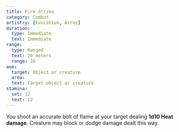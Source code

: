 ```yaml
---
title: Fire Strike
category: Combat
artistry: [Evocation, Array]
duration:
  type: Immediate
  text: Immediate 
range:
  type: Ranged
  text: 20 meters
  range: 20
aoe:
  target: Object or creature
  area: 
  text: Target object or creature
stamina:
  set: 12
  text: 12
---
```

You shoot an accurate bolt of flame at your target dealing **1d10 Heat damage**. Creature may block or dodge damage dealt this way.
